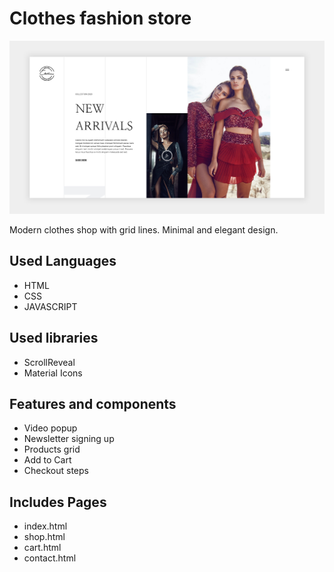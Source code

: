 # Clothes fashion store

![home section image](https://raw.githubusercontent.com/Szymon-Levy/clothes-fashion-store/main/readme/home-section.jpg)

Modern clothes shop with grid lines. Minimal and elegant design.

## Used Languages

* HTML 
* CSS
* JAVASCRIPT

## Used libraries

* ScrollReveal
* Material Icons

## Features and components

* Video popup
* Newsletter signing up
* Products grid
* Add to Cart
* Checkout steps

## Includes Pages

* index.html
* shop.html
* cart.html
* contact.html
